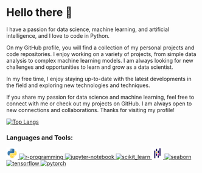 # Hello there 👋

I have a passion for data science, machine learning, and artificial intelligence, and I love to code in Python.

On my GitHub profile, you will find a collection of my personal projects and code repositories. I enjoy working on a variety of projects, from simple data analysis to complex machine learning models. I am always looking for new challenges and opportunities to learn and grow as a data scientist.

In my free time, I enjoy staying up-to-date with the latest developments in the field and exploring new technologies and techniques.

If you share my passion for data science and machine learning, feel free to connect with me or check out my projects on GitHub. I am always open to new connections and collaborations. Thanks for visiting my profile!

[![Top Langs](https://github-readme-stats.vercel.app/api/top-langs/?username=trizkynoviandy&layout=compact)](https://github.com/trizkynoviandy/github-readme-stats)

### Languages and Tools:

<p align="left"> 
<a href="https://www.python.org" target="_blank" rel="noreferrer"> <img src="https://raw.githubusercontent.com/devicons/devicon/master/icons/python/python-original.svg" alt="python" width="30" height="30"/> </a>
<a href="https://www.r-project.org/" target="_blank" rel="noreferrer"> <img src="https://www.vectorlogo.zone/logos/r-project/r-project-icon.svg" alt="r-programming" width="30" height="30"/> </a> 
<a href="https://jupyter.org" target="_blank" rel="noreferrer"> <img src="https://jupyter.org/assets/homepage/main-logo.svg" alt="jupyter-notebook" width="30" height="30"/> </a>
<a href="https://scikit-learn.org/" target="_blank" rel="noreferrer"> <img src="https://upload.wikimedia.org/wikipedia/commons/0/05/Scikit_learn_logo_small.svg" alt="scikit_learn" width="30" height="30"/> </a> 
<a href="https://pandas.pydata.org/" target="_blank" rel="noreferrer"> <img src="https://raw.githubusercontent.com/devicons/devicon/2ae2a900d2f041da66e950e4d48052658d850630/icons/pandas/pandas-original.svg" alt="pandas" width="30" height="30"/> </a> 
<a href="https://seaborn.pydata.org/" target="_blank" rel="noreferrer"> <img src="https://seaborn.pydata.org/_images/logo-mark-lightbg.svg" alt="seaborn" width="30" height="30"/> </a> 
<a href="https://www.tensorflow.org" target="_blank" rel="noreferrer"> <img src="https://www.vectorlogo.zone/logos/tensorflow/tensorflow-icon.svg" alt="tensorflow" width="30" height="30"/> </a>
<a href="https://pytorch.org" target="_blank" rel="noreferrer"> <img src="https://www.vectorlogo.zone/logos/pytorch/pytorch-icon.svg" alt="pytorch" width="30" height="30"/> </a> 
</p>

